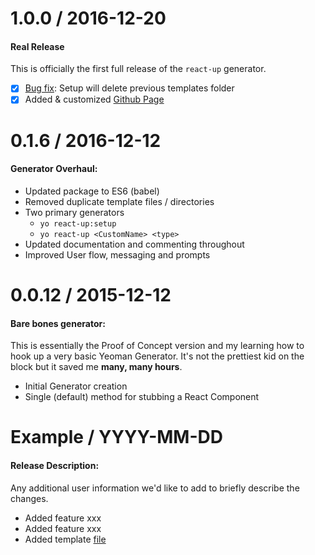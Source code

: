 1.0.0 / 2016-12-20
==================
#### Real Release
This is officially the first full release of the `react-up` generator.
- [x] [Bug fix](https://github.com/visormatt/generator-react-up/issues/5): Setup will delete previous templates folder
- [x] Added & customized [Github Page](visormatt.github.io/generator-react-up)

0.1.6 / 2016-12-12
==================
#### Generator Overhaul:
* Updated package to ES6 (babel)
* Removed duplicate template files / directories
* Two primary generators
  - `yo react-up:setup`
  - `yo react-up <CustomName> <type>`
* Updated documentation and commenting throughout
* Improved User flow, messaging and prompts


0.0.12 / 2015-12-12
==================
#### Bare bones generator:
This is essentially the Proof of Concept version and my learning how to hook up a very basic Yeoman Generator. It's not the prettiest kid on the block but it saved me **many, many hours**.
* Initial Generator creation
* Single (default) method for stubbing a React Component


Example / YYYY-MM-DD
==================
#### Release Description:
Any additional user information we'd like to add to briefly describe the changes.
* Added feature xxx
* Added feature xxx
* Added template [file](/)

